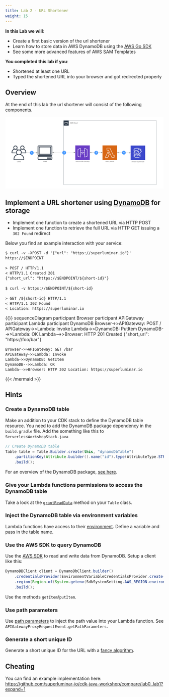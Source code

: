 ```yaml
---
title: Lab 2 - URL Shortener
weight: 15
---
```


**In this Lab we will**:

- Create a first basic version of the url shortener
- Learn how to store data in AWS DynamoDB using the [AWS Go SDK](https://aws.amazon.com/sdk-for-go/)
- See some more advanced features of AWS SAM Templates

**You completed this lab if you**:

- Shortened at least one URL
- Typed the shortened URL into your browser and got redirected properly

## Overview

At the end of this lab the url shortener will consist of the following components.

![Diagram Lab 1](./Lab1.png)

## Implement a URL shortener using [DynamoDB](https://docs.aws.amazon.com/amazondynamodb/latest/developerguide/Introduction.html) for storage

- Implement one function to create a shortened URL via HTTP POST
- Implement one function to retrieve the full URL via HTTP GET issuing a `302 Found` redirect

Below you find an example interaction with your service:

```
$ curl -v -XPOST -d '{"url": "https://superluminar.io"}' https://$ENDPOINT

> POST / HTTP/1.1
< HTTP/1.1 Created 201
{"short_url": "https://$ENDPOINT/${short-id}"}

$ curl -v https://$ENDPOINT/${short-id}

> GET /${short-id} HTTP/1.1
< HTTP/1.1 302 Found
< Location: https://superluminar.io
```

{{<mermaid>}}
sequenceDiagram
    participant Browser
    participant APIGateway
    participant Lambda
    participant DynamoDB
    Browser->>APIGateway: POST /
    APIGateway->>Lambda: Invoke
    Lambda->>DynamoDB: PutItem
    DynamoDB-->>Lambda: OK
    Lambda-->>Browser: HTTP 201 Created {"short_url": "https://foo/bar"}

    Browser->>APIGateway: GET /bar
    APIGateway->>Lambda: Invoke
    Lambda->>DynamoDB: GetItem
    DynamoDB-->>Lambda: OK
    Lambda-->>Browser: HTTP 302 Location: https://superluminar.io
{{< /mermaid >}}

## Hints

### Create a DynamoDB table
Make an addition to your CDK stack to define the DynamoDB table resource.
You need to add the DynamoDB package dependency in the `build.gradle` file.
Add the something like this to `ServerlessWorkshopStack.java`
```java
// Create DynamoDB table
Table table = Table.Builder.create(this, "dynamoDbTable")
    .partitionKey(Attribute.builder().name("id").type(AttributeType.STRING).build())
    .build();
```
For an overview of the DynamoDB package, [see here](https://docs.aws.amazon.com/cdk/api/latest/docs/aws-dynamodb-readme.html).

### Give your Lambda functions permissions to access the DynamoDB table

Take a look at the [`grantReadData`](https://docs.aws.amazon.com/cdk/api/latest/java/software/amazon/awscdk/services/dynamodb/Table.html#grantReadData-software.amazon.awscdk.services.iam.IGrantable-) method on your `Table` class.

### Inject the DynamoDB table via environment variables

Lambda functions have access to their [environment](https://docs.aws.amazon.com/cdk/api/latest/java/software/amazon/awscdk/services/lambda/Function.Builder.html#environment-java.util.Map-).
Define a variable and pass in the table name.

### Use the AWS SDK to query DynamoDB

Use the [AWS SDK](https://docs.aws.amazon.com/sdk-for-java/v2/developer-guide/setup-project-gradle.html) to read and write data from DynamoDB.
Setup a client like this:
```java
DynamoDBClient client = DynamoDbClient.builder()
    .credentialsProvider(EnvironmentVariableCredentialsProvider.create())
    .region(Region.of(System.getenv(SdkSystemSetting.AWS_REGION.environmentVariable())))
    .build();
```

Use the methods `getItem`/`putItem`.

### Use path parameters

Use [path parameters](https://docs.aws.amazon.com/apigateway/latest/developerguide/http-api-develop-routes.html#http-api-routes-path-variables) to inject the path value into your Lambda function. See `APIGatewayProxyRequestEvent.getPathParameters`.  

### Generate a short unique ID

Generate a short unique ID for the URL with a [fancy algorithm](https://github.com/snimavat/shortid).

## Cheating
You can find an example implementation here: https://github.com/superluminar-io/cdk-java-workshop/compare/lab0..lab1?expand=1
